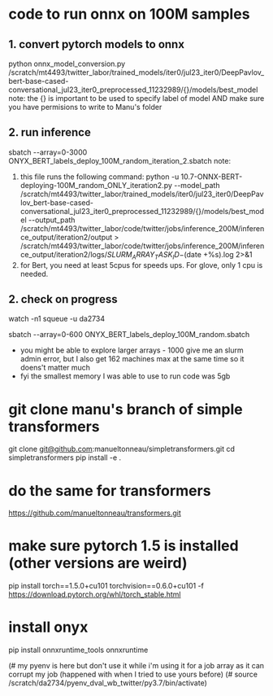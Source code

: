 
# code to run onnx on 100M samples


## 1. convert pytorch models to onnx
python onnx_model_conversion.py /scratch/mt4493/twitter_labor/trained_models/iter0/jul23_iter0/DeepPavlov_bert-base-cased-conversational_jul23_iter0_preprocessed_11232989/{}/models/best_model 
note: the {} is important to be used to specify label of model AND make sure you have permisions to write to Manu's folder

## 2. run inference
sbatch --array=0-3000 ONYX_BERT_labels_deploy_100M_random_iteration_2.sbatch
note: 
1. this file runs the following command: python -u 10.7-ONNX-BERT-deploying-100M_random_ONLY_iteration2.py --model_path /scratch/mt4493/twitter_labor/trained_models/iter0/jul23_iter0/DeepPavlov_bert-base-cased-conversational_jul23_iter0_preprocessed_11232989/{}/models/best_model --output_path /scratch/mt4493/twitter_labor/code/twitter/jobs/inference_200M/inference_output/iteration2/output > /scratch/mt4493/twitter_labor/code/twitter/jobs/inference_200M/inference_output/iteration2/logs/${SLURM_ARRAY_TASK_ID}-$(date +%s).log 2>&1
2. for Bert, you need at least 5cpus for speeds ups. For glove, only 1 cpu is needed. 

## 2. check on progress
watch -n1 squeue -u da2734











sbatch --array=0-600 ONYX_BERT_labels_deploy_100M_random.sbatch

- you might be able to explore larger arrays - 1000 give me an slurm admin error, but I also get 162 machines max at the same time so it doens't matter much
- fyi the smallest memory I was able to use to run code was 5gb


# git clone manu's branch of simple transformers
git clone git@github.com:manueltonneau/simpletransformers.git
cd simpletransformers
pip install -e .

# do the same for transformers
https://github.com/manueltonneau/transformers.git

# make sure pytorch 1.5 is installed (other versions are weird)
pip install torch==1.5.0+cu101 torchvision==0.6.0+cu101 -f https://download.pytorch.org/whl/torch_stable.html

# install onyx
pip install onnxruntime_tools onnxruntime


(# my pyenv is here but don't use it while i'm using it for a job array as it can corrupt my job (happened with when I tried to use yours before)
(# source /scratch/da2734/pyenv_dval_wb_twitter/py3.7/bin/activate)